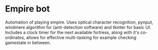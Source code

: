 # Empire bot
Automation of playing empire. Uses optical character recognition, pynput, windmere algorithm for (anti-detection software) and tkinter for basic UI. 
Includes a clock timer for the next available fortress, along with it's co-ordinates, allows for effective multi-tasking for example checking gamestate in between.
